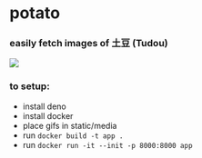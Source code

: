 # potato 

### easily fetch images of 土豆 (Tudou)
![](https://i.imgur.com/NP432U4.png)

### to setup: <br>
- install deno <br>
- install docker <br>
- place gifs in static/media <br>
- run ```docker build -t app .``` <br>
- run ```docker run -it --init -p 8000:8000 app``` <br>

